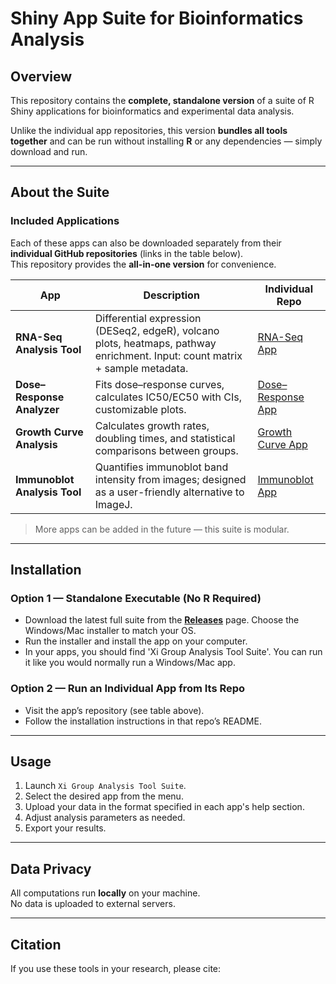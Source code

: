 # Shiny App Suite for Bioinformatics Analysis

## Overview
This repository contains the **complete, standalone version** of a suite of R Shiny applications for bioinformatics and experimental data analysis.  

Unlike the individual app repositories, this version **bundles all tools together** and can be run without installing **R** or any dependencies — simply download and run.  

---

## About the Suite

### Included Applications
Each of these apps can also be downloaded separately from their **individual GitHub repositories** (links in the table below).  
This repository provides the **all-in-one version** for convenience.

| App | Description | Individual Repo |
|-----|-------------|-----------------|
| **RNA-Seq Analysis Tool** | Differential expression (DESeq2, edgeR), volcano plots, heatmaps, pathway enrichment. Input: count matrix + sample metadata. | [RNA-Seq App](https://github.com/Andy-Ring/DESeq2-Shiny-App) |
| **Dose–Response Analyzer** | Fits dose–response curves, calculates IC50/EC50 with CIs, customizable plots. | [Dose–Response App](https://github.com/Andy-Ring/Dose-Response-Shiny-App) |
| **Growth Curve Analysis** | Calculates growth rates, doubling times, and statistical comparisons between groups. | [Growth Curve App](https://github.com/Andy-Ring/Cell-Growth-Curve-Analysis-Tool) |
| **Immunoblot Analysis Tool** | Quantifies immunoblot band intensity from images; designed as a user-friendly alternative to ImageJ. | [Immunoblot App](https://github.com/Andy-Ring/Immunoblot-Analysis-Tool) |

> More apps can be added in the future — this suite is modular.

---

## Installation

### Option 1 — Standalone Executable (No R Required)
- Download the latest full suite from the **[Releases](../../releases)** page. Choose the Windows/Mac installer to match your OS.
- Run the installer and install the app on your computer.
- In your apps, you should find 'Xi Group Analysis Tool Suite'. You can run it like you would normally run a Windows/Mac app.

### Option 2 — Run an Individual App from Its Repo
- Visit the app’s repository (see table above).
- Follow the installation instructions in that repo’s README.

---

## Usage
1. Launch `Xi Group Analysis Tool Suite`.
2. Select the desired app from the menu.
3. Upload your data in the format specified in each app's help section.
4. Adjust analysis parameters as needed.
5. Export your results.

---


## Data Privacy
All computations run **locally** on your machine.  
No data is uploaded to external servers.

---

## Citation
If you use these tools in your research, please cite:
